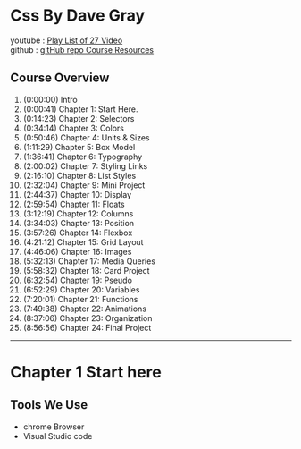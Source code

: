 # Css By Dave Gray
 youtube : [Play List of 27 Video](https://youtube.com/playlist?list=PL0Zuz27SZ-6Mx9fd9elt80G1bPcySmWit)  
 github : [gitHub repo Course Resources](https://github.com/gitdagray/css_course)
 
 ## Course Overview

1. (0:00:00) Intro     
2. (0:00:41) Chapter 1: Start Here.  
3. (0:14:23) Chapter 2: Selectors      
4. (0:34:14) Chapter 3: Colors     
5. (0:50:46) Chapter 4: Units & Sizes      
6. (1:11:29) Chapter 5: Box Model      
7. (1:36:41) Chapter 6: Typography     
8. (2:00:02) Chapter 7: Styling Links      
9. (2:16:10) Chapter 8: List Styles        
10. (2:32:04) Chapter 9: Mini Project       
11. (2:44:37) Chapter 10: Display       
12. (2:59:54) Chapter 11: Floats        
13. (3:12:19) Chapter 12: Columns       
14. (3:34:03) Chapter 13: Position      
15. (3:57:26) Chapter 14: Flexbox       
16. (4:21:12) Chapter 15: Grid Layout       
17. (4:46:06) Chapter 16: Images        
18. (5:32:13) Chapter 17: Media Queries     
19. (5:58:32) Chapter 18: Card Project      
20. (6:32:54) Chapter 19: Pseudo        
21. (6:52:29) Chapter 20: Variables     
22. (7:20:01) Chapter 21: Functions     
23. (7:49:38) Chapter 22: Animations        
24. (8:37:06) Chapter 23: Organization      
25. (8:56:56) Chapter 24: Final Project     

---

# Chapter 1 Start here

## Tools We Use

- chrome Browser  
- Visual Studio code  

